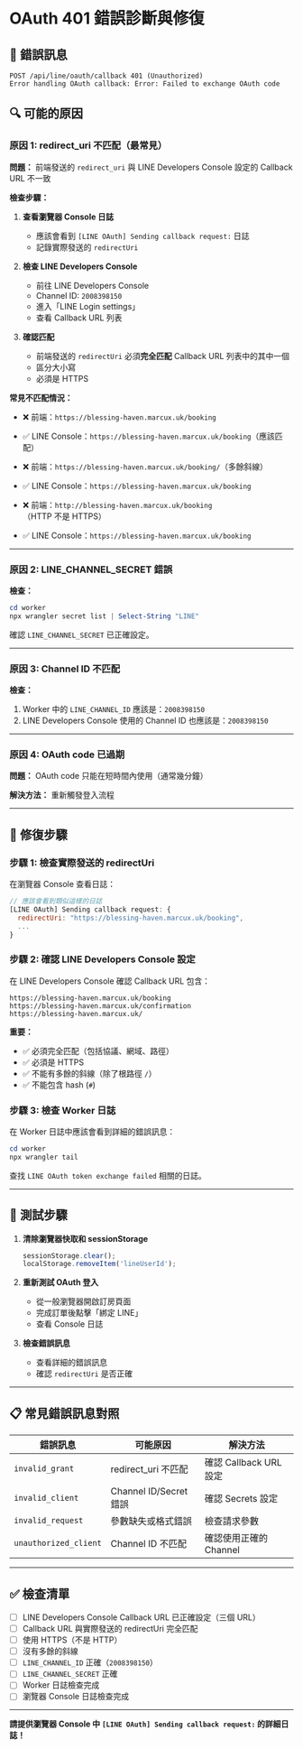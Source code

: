 # OAuth 401 錯誤診斷與修復

## 🔴 錯誤訊息

```
POST /api/line/oauth/callback 401 (Unauthorized)
Error handling OAuth callback: Error: Failed to exchange OAuth code
```

## 🔍 可能的原因

### 原因 1: redirect_uri 不匹配（最常見）

**問題：** 前端發送的 `redirect_uri` 與 LINE Developers Console 設定的 Callback URL 不一致

**檢查步驟：**

1. **查看瀏覽器 Console 日誌**
   - 應該會看到 `[LINE OAuth] Sending callback request:` 日誌
   - 記錄實際發送的 `redirectUri`

2. **檢查 LINE Developers Console**
   - 前往 LINE Developers Console
   - Channel ID: `2008398150`
   - 進入「LINE Login settings」
   - 查看 Callback URL 列表

3. **確認匹配**
   - 前端發送的 `redirectUri` 必須**完全匹配** Callback URL 列表中的其中一個
   - 區分大小寫
   - 必須是 HTTPS

**常見不匹配情況：**
- ❌ 前端：`https://blessing-haven.marcux.uk/booking` 
- ✅ LINE Console：`https://blessing-haven.marcux.uk/booking`（應該匹配）

- ❌ 前端：`https://blessing-haven.marcux.uk/booking/`（多餘斜線）
- ✅ LINE Console：`https://blessing-haven.marcux.uk/booking`

- ❌ 前端：`http://blessing-haven.marcux.uk/booking`（HTTP 不是 HTTPS）
- ✅ LINE Console：`https://blessing-haven.marcux.uk/booking`

---

### 原因 2: LINE_CHANNEL_SECRET 錯誤

**檢查：**

```powershell
cd worker
npx wrangler secret list | Select-String "LINE"
```

確認 `LINE_CHANNEL_SECRET` 已正確設定。

---

### 原因 3: Channel ID 不匹配

**檢查：**

1. Worker 中的 `LINE_CHANNEL_ID` 應該是：`2008398150`
2. LINE Developers Console 使用的 Channel ID 也應該是：`2008398150`

---

### 原因 4: OAuth code 已過期

**問題：** OAuth code 只能在短時間內使用（通常幾分鐘）

**解決方法：** 重新觸發登入流程

---

## 🔧 修復步驟

### 步驟 1: 檢查實際發送的 redirectUri

在瀏覽器 Console 查看日誌：
```javascript
// 應該會看到類似這樣的日誌
[LINE OAuth] Sending callback request: {
  redirectUri: "https://blessing-haven.marcux.uk/booking",
  ...
}
```

### 步驟 2: 確認 LINE Developers Console 設定

在 LINE Developers Console 確認 Callback URL 包含：

```
https://blessing-haven.marcux.uk/booking
https://blessing-haven.marcux.uk/confirmation
https://blessing-haven.marcux.uk/
```

**重要：**
- ✅ 必須完全匹配（包括協議、網域、路徑）
- ✅ 必須是 HTTPS
- ✅ 不能有多餘的斜線（除了根路徑 `/`）
- ✅ 不能包含 hash (`#`)

### 步驟 3: 檢查 Worker 日誌

在 Worker 日誌中應該會看到詳細的錯誤訊息：

```powershell
cd worker
npx wrangler tail
```

查找 `LINE OAuth token exchange failed` 相關的日誌。

---

## 🧪 測試步驟

1. **清除瀏覽器快取和 sessionStorage**
   ```javascript
   sessionStorage.clear();
   localStorage.removeItem('lineUserId');
   ```

2. **重新測試 OAuth 登入**
   - 從一般瀏覽器開啟訂房頁面
   - 完成訂單後點擊「綁定 LINE」
   - 查看 Console 日誌

3. **檢查錯誤訊息**
   - 查看詳細的錯誤訊息
   - 確認 `redirectUri` 是否正確

---

## 📋 常見錯誤訊息對照

| 錯誤訊息 | 可能原因 | 解決方法 |
|---------|---------|---------|
| `invalid_grant` | redirect_uri 不匹配 | 確認 Callback URL 設定 |
| `invalid_client` | Channel ID/Secret 錯誤 | 確認 Secrets 設定 |
| `invalid_request` | 參數缺失或格式錯誤 | 檢查請求參數 |
| `unauthorized_client` | Channel ID 不匹配 | 確認使用正確的 Channel |

---

## ✅ 檢查清單

- [ ] LINE Developers Console Callback URL 已正確設定（三個 URL）
- [ ] Callback URL 與實際發送的 redirectUri 完全匹配
- [ ] 使用 HTTPS（不是 HTTP）
- [ ] 沒有多餘的斜線
- [ ] `LINE_CHANNEL_ID` 正確（`2008398150`）
- [ ] `LINE_CHANNEL_SECRET` 正確
- [ ] Worker 日誌檢查完成
- [ ] 瀏覽器 Console 日誌檢查完成

---

**請提供瀏覽器 Console 中 `[LINE OAuth] Sending callback request:` 的詳細日誌！**

